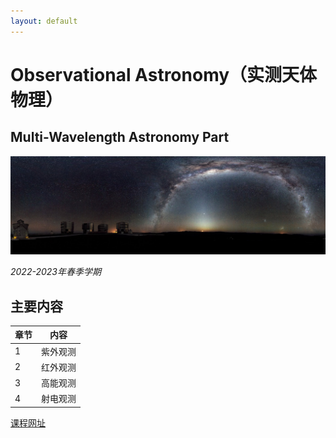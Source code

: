 ```yaml
---
layout: default
---
```


# Observational Astronomy（实测天体物理）
## Multi-Wavelength Astronomy Part

![](../image/obsastro.png)

*2022-2023年春季学期*

## 主要内容

章节 | 内容 
----|----
1   | 紫外观测
2   | 红外观测
3   | 高能观测
4   | 射电观测

[课程网址](./ObsAstro/index.html)